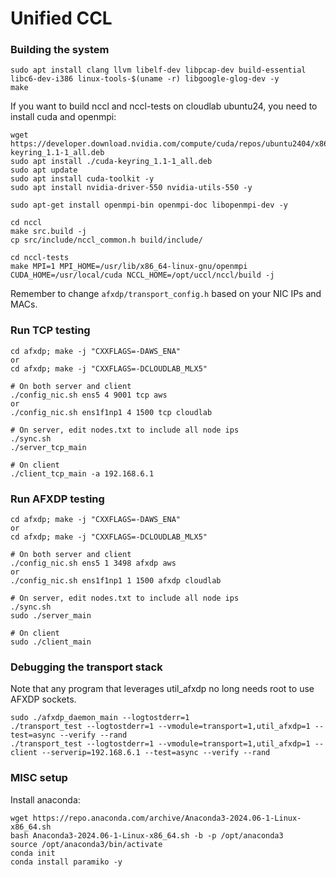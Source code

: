 # Unified CCL

### Building the system

```
sudo apt install clang llvm libelf-dev libpcap-dev build-essential libc6-dev-i386 linux-tools-$(uname -r) libgoogle-glog-dev -y
make
```

If you want to build nccl and nccl-tests on cloudlab ubuntu24, you need to install cuda and openmpi: 
```
wget https://developer.download.nvidia.com/compute/cuda/repos/ubuntu2404/x86_64/cuda-keyring_1.1-1_all.deb
sudo apt install ./cuda-keyring_1.1-1_all.deb
sudo apt update
sudo apt install cuda-toolkit -y
sudo apt install nvidia-driver-550 nvidia-utils-550 -y

sudo apt-get install openmpi-bin openmpi-doc libopenmpi-dev -y

cd nccl
make src.build -j
cp src/include/nccl_common.h build/include/

cd nccl-tests
make MPI=1 MPI_HOME=/usr/lib/x86_64-linux-gnu/openmpi CUDA_HOME=/usr/local/cuda NCCL_HOME=/opt/uccl/nccl/build -j
```

Remember to change `afxdp/transport_config.h` based on your NIC IPs and MACs. 

### Run TCP testing

```
cd afxdp; make -j "CXXFLAGS=-DAWS_ENA"
or 
cd afxdp; make -j "CXXFLAGS=-DCLOUDLAB_MLX5"

# On both server and client
./config_nic.sh ens5 4 9001 tcp aws
or
./config_nic.sh ens1f1np1 4 1500 tcp cloudlab

# On server, edit nodes.txt to include all node ips
./sync.sh
./server_tcp_main

# On client
./client_tcp_main -a 192.168.6.1
```

### Run AFXDP testing

```
cd afxdp; make -j "CXXFLAGS=-DAWS_ENA"
or 
cd afxdp; make -j "CXXFLAGS=-DCLOUDLAB_MLX5"

# On both server and client
./config_nic.sh ens5 1 3498 afxdp aws
or
./config_nic.sh ens1f1np1 1 1500 afxdp cloudlab

# On server, edit nodes.txt to include all node ips
./sync.sh
sudo ./server_main

# On client
sudo ./client_main
```

### Debugging the transport stack

Note that any program that leverages util_afxdp no long needs root to use AFXDP sockets.

```
sudo ./afxdp_daemon_main --logtostderr=1
./transport_test --logtostderr=1 --vmodule=transport=1,util_afxdp=1 --test=async --verify --rand
./transport_test --logtostderr=1 --vmodule=transport=1,util_afxdp=1 --client --serverip=192.168.6.1 --test=async --verify --rand
```

### MISC setup

Install anaconda: 
```
wget https://repo.anaconda.com/archive/Anaconda3-2024.06-1-Linux-x86_64.sh
bash Anaconda3-2024.06-1-Linux-x86_64.sh -b -p /opt/anaconda3
source /opt/anaconda3/bin/activate
conda init
conda install paramiko -y
```
